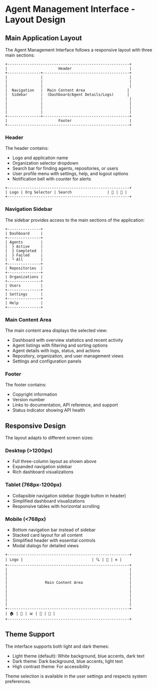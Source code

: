 # Agent Management Interface - Layout Design

## Main Application Layout

The Agent Management Interface follows a responsive layout with three main sections:

```
+-------------------------------------------------------+
|                       Header                          |
+---------------+---------------------------------------+
|               |                                       |
|               |                                       |
|               |                                       |
|  Navigation   |  Main Content Area                   |
|  Sidebar      |  (Dashboard/Agent Details/Logs)      |
|               |                                       |
|               |                                       |
|               |                                       |
|               |                                       |
+---------------+---------------------------------------+
|                       Footer                          |
+-------------------------------------------------------+
```

### Header

The header contains:
- Logo and application name
- Organization selector dropdown
- Search bar for finding agents, repositories, or users
- User profile menu with settings, help, and logout options
- Notification bell with counter for alerts

```
+-------------------------------------------------------+
| Logo | Org Selector | Search                | 🔔 | 👤 |
+-------------------------------------------------------+
```

### Navigation Sidebar

The sidebar provides access to the main sections of the application:

```
+---------------+
| Dashboard     |
+---------------+
| Agents        |
|  ├ Active     |
|  ├ Completed  |
|  ├ Failed     |
|  └ All        |
+---------------+
| Repositories  |
+---------------+
| Organizations |
+---------------+
| Users         |
+---------------+
| Settings      |
+---------------+
| Help          |
+---------------+
```

### Main Content Area

The main content area displays the selected view:
- Dashboard with overview statistics and recent activity
- Agent listings with filtering and sorting options
- Agent details with logs, status, and actions
- Repository, organization, and user management views
- Settings and configuration panels

### Footer

The footer contains:
- Copyright information
- Version number
- Links to documentation, API reference, and support
- Status indicator showing API health

## Responsive Design

The layout adapts to different screen sizes:

### Desktop (>1200px)
- Full three-column layout as shown above
- Expanded navigation sidebar
- Rich dashboard visualizations

### Tablet (768px-1200px)
- Collapsible navigation sidebar (toggle button in header)
- Simplified dashboard visualizations
- Responsive tables with horizontal scrolling

### Mobile (<768px)
- Bottom navigation bar instead of sidebar
- Stacked card layout for all content
- Simplified header with essential controls
- Modal dialogs for detailed views

```
+-------------------------------------------------------+
| Logo |                               | 🔍 | 🔔 | ≡ |
+-------------------------------------------------------+
|                                                       |
|                                                       |
|                                                       |
|                 Main Content Area                     |
|                                                       |
|                                                       |
|                                                       |
|                                                       |
|                                                       |
+-------------------------------------------------------+
| 🏠 | 🤖 | 📊 | 📁 | 👥 |
+-------------------------------------------------------+
```

## Theme Support

The interface supports both light and dark themes:
- Light theme (default): White background, blue accents, dark text
- Dark theme: Dark background, blue accents, light text
- High contrast theme: For accessibility

Theme selection is available in the user settings and respects system preferences.

